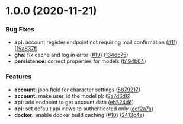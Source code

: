 # 1.0.0 (2020-11-21)


### Bug Fixes

* **api:** account register endpoint not requiring mail confirmation ([#11](https://github.com/unitystation/unitystation_auth/issues/11)) ([19a837f](https://github.com/unitystation/unitystation_auth/commit/19a837f8313eaed2903b0d7067c639134ede4cbc))
* **gha:** fix cache and log in error ([#19](https://github.com/unitystation/unitystation_auth/issues/19)) ([134dc75](https://github.com/unitystation/unitystation_auth/commit/134dc752083863ead5fef3df47bc67ebc021db06))
* **persistence:** correct properties for models ([b194b64](https://github.com/unitystation/unitystation_auth/commit/b194b64394442c46f762888c67a7b43209e8317e))


### Features

* **account:** json field for character settings ([5879217](https://github.com/unitystation/unitystation_auth/commit/58792179284af57f3dbd375506c6f2fa61dc753d))
* **account:** make user_id the model pk ([9a7d6d6](https://github.com/unitystation/unitystation_auth/commit/9a7d6d6c80b5f2823c5348f5dbe2a0aaf19868ba))
* **api:** add endpoint to get account data ([eb524d6](https://github.com/unitystation/unitystation_auth/commit/eb524d6ba7e1bd9e12d1e688aa90db83557ab0dc))
* **api:** set default api views to authenticated only ([cef2a7a](https://github.com/unitystation/unitystation_auth/commit/cef2a7ad0fa7e6712917c972e22d6465560c73bc))
* **docker:** enable docker build caching ([#10](https://github.com/unitystation/unitystation_auth/issues/10)) ([2413c4e](https://github.com/unitystation/unitystation_auth/commit/2413c4e021b4b516a5e8c8533ce0721863937094))
